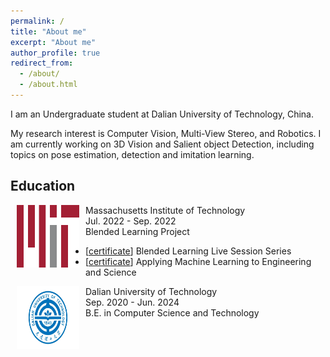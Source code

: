 ```yaml
---
permalink: /
title: "About me"
excerpt: "About me"
author_profile: true
redirect_from: 
  - /about/
  - /about.html
---
```

I am an Undergraduate student at Dalian University of Technology, China.

My research interest is Computer Vision, Multi-View Stereo, and Robotics.
I am currently working on 3D Vision and Salient object Detection, including topics on pose estimation, detection and imitation learning.

## Education
<dl><dt><img align="left" width="100" height="100S" hspace="10" src="./images/mit.png"/></dt><dt>Massachusetts Institute of Technology</dt><dd>Jul. 2022 - Sep. 2022</dd><dd>Blended Learning Project</dd></dl>

* [[certificate](https://www.credential.net/dbe9c413-f7a9-42ed-9477-e5d53f67c39a)] Blended Learning Live Session Series
* [[certificate](https://xpro.mit.edu/certificate/d95310c4-f466-499e-a3a1-5260bb42f8bd)] Applying Machine Learning to Engineering and Science

<dl><dt><img align="left" width="100" height="100" hspace="10" src="./images/dut.bmp"/></dt><dt>Dalian University of Technology</dt><dd>Sep. 2020 - Jun. 2024</dd><dd>B.E. in Computer Science and Technology</dd></dl>